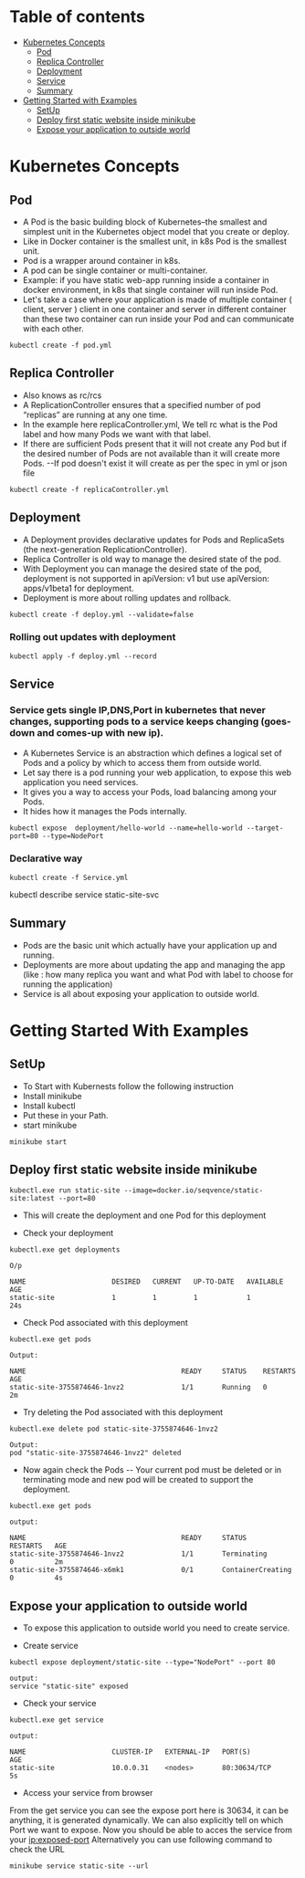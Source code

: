 Table of contents
=================

  * [Kubernetes Concepts](#Kubernetes-Concepts)
  	* [Pod](#Pod)
  	* [Replica Controller](#replica-controller)
  	* [Deployment](#deployment)
    * [Service](#service)
    * [Summary](#summary)
  * [Getting Started with Examples](#getting-started-with-examples)
    * [SetUp](#setup)
    * [Deploy first static website inside minikube](#deploy-first-static-website-inside-minikube)
  	* [Expose your application to outside world](#expose-your-application-to-outside-world)

# Kubernetes Concepts

## Pod
- A Pod is the basic building block of Kubernetes–the smallest and simplest unit in the Kubernetes object model that you create or deploy.
- Like in Docker container is the smallest unit, in k8s Pod is the smallest unit.
- Pod is a wrapper around container in k8s.
- A pod can be single container or multi-container.
- Example: if you have static web-app running inside a container in docker environment, in k8s that single container will run inside Pod.
- Let's take a case where your application is made of multiple container ( client, server ) client in one container and server in different container than these two container can run inside your Pod and can communicate with each other.


```
kubectl create -f pod.yml
```

## Replica Controller 
- Also knows as rc/rcs
- A ReplicationController ensures that a specified number of pod “replicas” are running at any one time.
- In the example here replicaController.yml, We tell rc what is the Pod label and how many Pods we want with that label.
- If there are sufficient Pods present that it will not create any Pod but if the desired number of Pods are not available than it will create more Pods.
--If pod doesn't exist it will create as per the spec in yml or json file

```
kubectl create -f replicaController.yml 
```


## Deployment

- A Deployment provides declarative updates for Pods and ReplicaSets (the next-generation ReplicationController).
- Replica Controller is old way to manage the desired state of the pod.
- With Deployment you can manage the desired state of the pod, deployment is not supported in apiVersion: v1 but use apiVersion: apps/v1beta1 for   deployment.
- Deployment is more about rolling updates and rollback.

```
kubectl create -f deploy.yml --validate=false
```

### Rolling out updates with deployment 

```
kubectl apply -f deploy.yml --record
```

## Service
### Service gets single IP,DNS,Port in kubernetes that never changes, supporting pods to a service keeps changing (goes-down and comes-up with new ip).

- A Kubernetes Service is an abstraction which defines a logical set of Pods and a policy by which to access them from outside world.
- Let say there is a pod running your web application, to expose this web application you need services.
- It gives you a way to access your Pods, load balancing among your Pods.
- It hides how it manages the Pods internally.

```
kubectl expose  deployment/hello-world --name=hello-world --target-port=80 --type=NodePort
```

### Declarative way

```
kubectl create -f Service.yml
```


kubectl describe service static-site-svc


## Summary 

- Pods are the basic unit which actually have your application up and running.
- Deployments are more about updating the app and managing the app (like : how many replica you want and what Pod with label to choose for running the application)
- Service is all about exposing your application to outside world.



# Getting Started With Examples

## SetUp
- To Start with Kubernests follow the following instruction
- Install minikube 
- Install kubectl
- Put these in your Path.
- start minikube 

```
minikube start
```


## Deploy first static website inside minikube


```
kubectl.exe run static-site --image=docker.io/seqvence/static-site:latest --port=80
```

- This will create the deployment and one Pod for this deployment

- Check your deployment

```
kubectl.exe get deployments

O/p

NAME                     DESIRED   CURRENT   UP-TO-DATE   AVAILABLE   AGE
static-site              1         1         1            1           24s
```

- Check Pod associated with this deployment

```
kubectl.exe get pods

Output:

NAME                                      READY     STATUS    RESTARTS   AGE
static-site-3755874646-1nvz2              1/1       Running   0          2m
``` 

- Try deleting the Pod associated with this deployment

```
kubectl.exe delete pod static-site-3755874646-1nvz2

Output:
pod "static-site-3755874646-1nvz2" deleted
```

- Now again check the Pods
-- Your current pod must be deleted or in terminating mode and new pod will be created to support the deployment.

```
kubectl.exe get pods

output:

NAME                                      READY     STATUS              RESTARTS   AGE
static-site-3755874646-1nvz2              1/1       Terminating         0          2m
static-site-3755874646-x6mk1              0/1       ContainerCreating   0          4s
```


## Expose your application to outside world

- To expose this application to outside world you need to create service.

- Create service

```
kubectl expose deployment/static-site --type="NodePort" --port 80

output:
service "static-site" exposed
```

- Check your service

```
kubectl.exe get service

output:

NAME                     CLUSTER-IP   EXTERNAL-IP   PORT(S)          AGE
static-site              10.0.0.31    <nodes>       80:30634/TCP     5s
```
- Access your service from browser

From the get service you can see the expose port here is 30634, it can be anything, it is generated dynamically.
We can also explicitly tell on which Port we want to expose.
Now you should be able to acces the service from your <ip:exposed-port>
Alternatively you can use following command to check the URL 

```
minikube service static-site --url
```



